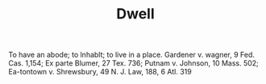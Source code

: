 ---
title: Dwell
letter: D
permalink: "/definitions/bld-dwell.html"
body: To have an abode; to lnhablt; to live in a place. Gardener v. wagner, 9 Fed.
  Cas. 1,154; Ex parte Blumer, 27 Tex. 736; Putnam v. Johnson, 10 Mass. 502; Ea-tontown
  v. Shrewsbury, 49 N. J. Law, 188, 6 Atl. 319
published_at: '2018-07-07'
source: Black's Law Dictionary 2nd Ed (1910)
layout: post
---